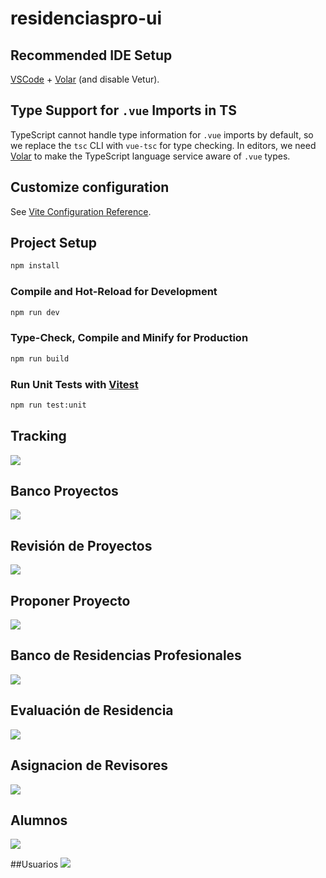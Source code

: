 # residenciaspro-ui



## Recommended IDE Setup

[VSCode](https://code.visualstudio.com/) + [Volar](https://marketplace.visualstudio.com/items?itemName=Vue.volar) (and disable Vetur).

## Type Support for `.vue` Imports in TS

TypeScript cannot handle type information for `.vue` imports by default, so we replace the `tsc` CLI with `vue-tsc` for type checking. In editors, we need [Volar](https://marketplace.visualstudio.com/items?itemName=Vue.volar) to make the TypeScript language service aware of `.vue` types.

## Customize configuration

See [Vite Configuration Reference](https://vite.dev/config/).

## Project Setup

```sh
npm install
```

### Compile and Hot-Reload for Development

```sh
npm run dev
```

### Type-Check, Compile and Minify for Production

```sh
npm run build
```

### Run Unit Tests with [Vitest](https://vitest.dev/)

```sh
npm run test:unit
```


## Tracking
<img src="https://raw.githubusercontent.com/lireyes22/images/refs/heads/main/res1.png" />

## Banco Proyectos
<img src="https://raw.githubusercontent.com/lireyes22/images/refs/heads/main/res2.png" />

## Revisión de Proyectos
<img src="https://raw.githubusercontent.com/lireyes22/images/refs/heads/main/res3.png" />

## Proponer Proyecto
<img src="https://raw.githubusercontent.com/lireyes22/images/refs/heads/main/res4.png" />

## Banco de Residencias Profesionales
<img src="https://raw.githubusercontent.com/lireyes22/images/refs/heads/main/res5.png" />

## Evaluación de Residencia
<img src="https://raw.githubusercontent.com/lireyes22/images/refs/heads/main/res6.png" />

## Asignacion de Revisores
<img src="https://raw.githubusercontent.com/lireyes22/images/refs/heads/main/res7.png" />

## Alumnos
<img src="https://raw.githubusercontent.com/lireyes22/images/refs/heads/main/res8.png" />

##Usuarios
<img src="https://raw.githubusercontent.com/lireyes22/images/refs/heads/main/res9.png" />
